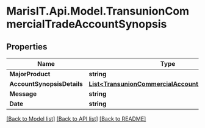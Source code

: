 
# MarisIT.Api.Model.TransunionCommercialTradeAccountSynopsis

## Properties

Name | Type | Description | Notes
------------ | ------------- | ------------- | -------------
**MajorProduct** | **string** |  | [optional] 
**AccountSynopsisDetails** | [**List&lt;TransunionCommercialAccountSynopsisDetail&gt;**](TransunionCommercialAccountSynopsisDetail.md) |  | [optional] 
**Message** | **string** |  | [optional] 
**Date** | **string** |  | [optional] 

[[Back to Model list]](../README.md#documentation-for-models)
[[Back to API list]](../README.md#documentation-for-api-endpoints)
[[Back to README]](../README.md)

